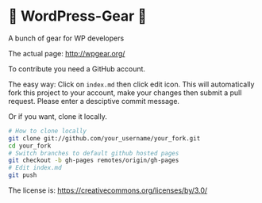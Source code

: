 :wrench: WordPress-Gear :wrench:
==============

A bunch of gear for WP developers

The actual page:  http://wpgear.org/

To contribute you need a GitHub account.

The easy way: Click on `index.md` then click edit icon. This will automatically fork this project to your account, make your changes then submit a pull request. Please enter a desciptive commit message.

Or if you want, clone it locally. 

```bash
# How to clone locally
git clone git://github.com/your_username/your_fork.git
cd your_fork
# Switch branches to default github hosted pages
git checkout -b gh-pages remotes/origin/gh-pages
# Edit index.md 
git push
```

The license is: https://creativecommons.org/licenses/by/3.0/
